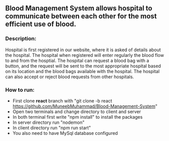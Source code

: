 ## Blood Management System allows hospital to communicate between each other for the most efficient use of blood. 

### Description: <br>
Hospital is first registered in our website, where it is asked of details about the hospital. The hospital when registered will enter regularly the blood flow to and from the hosptial. The hospital can request a blood bag with a button, and the request will be sent to the most appropriate hospital based on its location and the blood bags available with the hospital. The hospital can also accept or reject blood requests from other hospitals.
<br>
### How to run:
* First clone **react** branch with "git clone -b react https://github.com/MuneebMuhammad/Blood-Management-System"
* Open two terminals and change directory to client and server
* In both terminal first write "npm install" to install the packages
* In server directory run "nodemon"
* In client directory run "npm run start"
* You also need to have MySql database configured
